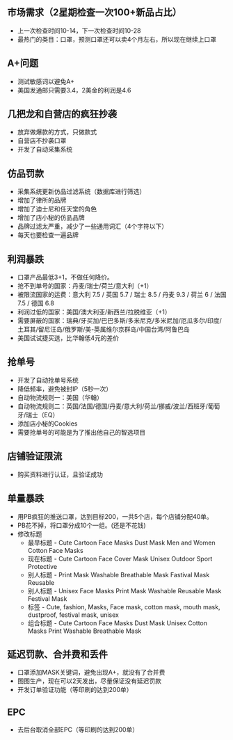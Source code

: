 ## 市场需求（2星期检查一次100+新品占比）
* 上一次检查时间10-14，下一次检查时间10-28 
* 最热门的类目：口罩，预测口罩还可以卖4个月左右，所以现在继续上口罩

## A+问题
* 测试敏感词以避免A+
* 美国发通邮只需要3.4，2美金的利润是4.6

## 几把龙和自营店的疯狂抄袭
* 放弃做爆款的方式，只做款式
* 自营店不抄袭口罩
* 开发了自动采集系统
    
## 仿品罚款
* 采集系统更新仿品过滤系统（数据库进行筛选）
* 增加了律所的品牌
* 增加了迪士尼和任天堂的角色
* 增加了店小秘的仿品品牌
* 品牌过滤太严重，减少了一些通用词汇（4个字符以下）
* 每天也要检查一遍品牌

## 利润暴跌
* 口罩产品最低3+1，不做任何降价。
* 抢不到单号的国家：丹麦/瑞士/荷兰/意大利（+1）
* 被限流国家的运费：意大利 7.5 / 英国 5.7 / 瑞士 8.5 / 丹麦 9.3 / 荷兰 6 / 法国 7.5 / 德国 6.8
* 利润过低的国家：美国/澳大利亚/新西兰/拉脱维亚（+1）
* 需要屏蔽的国家：瑞典/牙买加/巴巴多斯/多米尼克/多米尼加/厄瓜多尔/印度/土耳其/留尼汪岛/俄罗斯/美-英属维尔京群岛/中国台湾/阿鲁巴岛
* 美国试试捷买送，比华翰低4元的差价
    
## 抢单号
* 开发了自动抢单号系统
* 降低频率，避免被封IP（5秒一次）
* 自动物流规则一：美国（华翰）
* 自动物流规则二：英国/法国/德国/丹麦/意大利/荷兰/挪威/波兰/西班牙/葡萄牙/瑞士（EQ）
* 添加店小秘的Cookies
* 需要抢单号的可能是为了推出他自己的智选项目

## 店铺验证限流
* 购买资料进行认证，且验证成功

## 单量暴跌
* 用PB疯狂的推送口罩，达到目标200，一共5个店，每个店铺分配40单。
* PB花不掉，将口罩分成10个一组。(还是不花钱)
* 修改标题
    * 最早标题 - Cute Cartoon Face Masks Dust Mask Men and Women Cotton Face Masks
    * 现在标题 - Cute Cartoon Face Cover Mask Unisex Outdoor Sport Protective
    * 别人标题 - Print Mask Washable Breathable Mask Fastival Mask Reusable
    * 别人标题 - Unisex Face Masks Print Mask Washable Reusable Mask Festival Mask
    * 标签 - Cute, fashion, Masks, Face mask, cotton mask, mouth mask, dustproof, festival mask, unisex
    * 组合标题 - Cute Cartoon Face Masks Dust Mask Unisex Cotton Masks Print Washable Breathable Mask
    
## 延迟罚款、合并费和丢件
* 口罩添加MASK关键词，避免出现A+，就没有了合并费
* 图图生产，现在可以2天发出，尽量保证没有延迟罚款
* 开发订单验证功能（等印刷的达到200单）

## EPC
* 去后台取消全部EPC（等印刷的达到200单）

